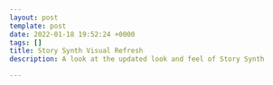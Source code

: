 ```yaml
---
layout: post
template: post
date: 2022-01-18 19:52:24 +0000
tags: []
title: Story Synth Visual Refresh
description: A look at the updated look and feel of Story Synth

---
```

